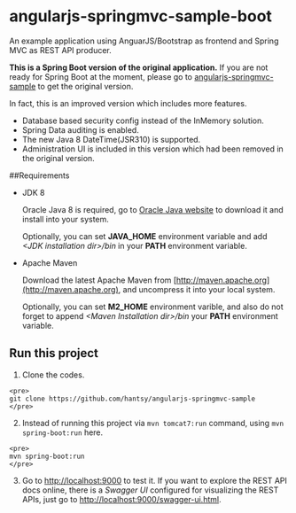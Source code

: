 angularjs-springmvc-sample-boot
===============================

An example application using AnguarJS/Bootstrap as frontend and Spring MVC as REST API producer.

**This is a Spring Boot version of the original application.** If you are not ready for Spring Boot at the moment, please go to [angularjs-springmvc-sample](https://github.com/hantsy/angularjs-springmvc-sample) to get the original version.

In fact, this is an improved version which includes more features.

* Database based security config instead of the InMemory solution.
* Spring Data auditing is enabled.
* The new Java 8 DateTime(JSR310) is supported.
* Administration UI is included in this version which had been removed in the original version.

##Requirements

   * JDK 8

     Oracle Java 8 is required, go to [Oracle Java website](http://java.oracle.com) to download it and install into your system. 
     
     Optionally, you can set **JAVA\_HOME** environment variable and add *&lt;JDK installation dir>/bin* in your **PATH** environment variable.

   * Apache Maven
   
     Download the latest Apache Maven from [http://maven.apache.org](http://maven.apache.org), and uncompress it into your local system. 
    
     Optionally, you can set **M2\_HOME** environment varible, and also do not forget to append *&lt;Maven Installation dir>/bin* your **PATH** environment variable.  

## Run this project

   1. Clone the codes.

    <pre>
    git clone https://github.com/hantsy/angularjs-springmvc-sample
    </pre>
  
   2. Instead of running this project via `mvn tomcat7:run` command, using `mvn spring-boot:run` here.
  
    <pre>
    mvn spring-boot:run
    </pre>

   3. Go to [http://localhost:9000](http://localhost:9000) to test it. If you want to explore the REST API docs online, there is a *Swagger UI* configured for visualizing the REST APIs, just go to [http://localhost:9000/swagger-ui.html](http://localhost:9000/swagger-ui.html).



